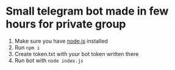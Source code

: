 # Small telegram bot made in few hours for private group
1. Make sure you have [node.js](https://nodejs.org/en/) installed
2. Run `npm i`
3. Create token.txt with your bot token written there
4. Run bot with `node index.js`
